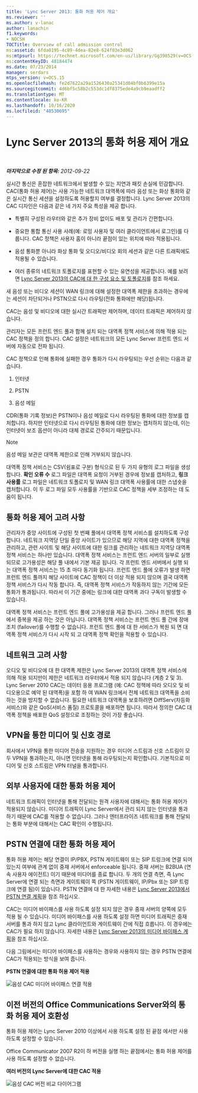 ```yaml
---
title: 'Lync Server 2013: 통화 허용 제어 개요'
ms.reviewer: ''
ms.author: v-lanac
author: lanachin
f1.keywords:
- NOCSH
TOCTitle: Overview of call admission control
ms:assetid: 6fda0195-4c89-4dea-82e8-624f03e3d062
ms:mtpsurl: https://technet.microsoft.com/en-us/library/Gg398529(v=OCS.15)
ms:contentKeyID: 48184474
ms.date: 07/23/2014
manager: serdars
mtps_version: v=OCS.15
ms.openlocfilehash: fe2d7622a29a1526430a25341d04bf0b6399e15a
ms.sourcegitcommit: 4d6bf5c58b2c553dc1df8375ede4a9cb9eaadff2
ms.translationtype: MT
ms.contentlocale: ko-KR
ms.lasthandoff: 10/16/2020
ms.locfileid: "48530695"
---
```

# <a name="overview-of-call-admission-control-in-lync-server-2013"></a>Lync Server 2013의 통화 허용 제어 개요

<div data-xmlns="http://www.w3.org/1999/xhtml">

<div class="topic" data-xmlns="http://www.w3.org/1999/xhtml" data-msxsl="urn:schemas-microsoft-com:xslt" data-cs="https://msdn.microsoft.com/">

<div data-asp="https://msdn2.microsoft.com/asp">



</div>

<div id="mainSection">

<div id="mainBody">

<span> </span>

_**마지막으로 수정 된 항목:** 2012-09-22_

실시간 통신은 혼잡한 네트워크에서 발생할 수 있는 지연과 패킷 손실에 민감합니다. CAC(통화 허용 제어)는 사용 가능한 네트워크 대역폭에 따라 음성 또는 화상 통화와 같은 실시간 통신 세션을 설정하도록 허용할지 여부를 결정합니다. Lync Server 2013의 CAC 디자인은 다음과 같은 네 가지 주요 특성을 제공 합니다.

  - 특별히 구성된 라우터와 같은 추가 장비 없이도 배포 및 관리가 간편합니다.

  - 중요한 통합 통신 사용 사례(예: 로밍 사용자 및 여러 클라이언트에서 로그인)를 다룹니다. CAC 정책은 사용자 홈이 아니라 끝점이 있는 위치에 따라 적용됩니다.

  - 음성 통화뿐 아니라 화상 통화 및 오디오/비디오 회의 세션과 같은 다른 트래픽에도 적용될 수 있습니다.

  - 여러 종류의 네트워크 토폴로지를 표현할 수 있는 유연성을 제공합니다. 예를 보려면 [Lync Server 2013의 CAC에 대 한 구성 요소 및 토폴로지](lync-server-2013-components-and-topologies-for-cac.md)를 참조 하세요.

새 음성 또는 비디오 세션이 WAN 링크에 대해 설정한 대역폭 제한을 초과하는 경우에는 세션이 차단되거나 PSTN으로 다시 라우팅(전화 통화에만 해당)됩니다.

CAC는 음성 및 비디오에 대한 실시간 트래픽만 제어하며, 데이터 트래픽은 제어하지 않습니다.

관리자는 모든 프런트 엔드 풀과 함께 설치 되는 대역폭 정책 서비스에 의해 적용 되는 CAC 정책을 정의 합니다. CAC 설정은 네트워크의 모든 Lync Server 프런트 엔드 서버에 자동으로 전파 됩니다.

CAC 정책으로 인해 통화에 실패한 경우 통화가 다시 라우팅되는 우선 순위는 다음과 같습니다.

1.  인터넷

2.  PSTN

3.  음성 메일

CDR(통화 기록 정보)은 PSTN이나 음성 메일로 다시 라우팅된 통화에 대한 정보를 캡처합니다. 하지만 인터넷으로 다시 라우팅된 통화에 대한 정보는 캡처하지 않는데, 이는 인터넷이 보조 옵션이 아니라 대체 경로로 간주되기 때문입니다.

<div>


> [!NOTE]  
> 음성 메일 보관은 대역폭 제한으로 인해 거부되지 않습니다.



</div>

대역폭 정책 서비스는 CSV(쉼표로 구분) 형식으로 된 두 가지 유형의 로그 파일을 생성합니다. **확인 오류 수** 로그 파일은 대역폭 요청이 거부된 경우에 정보를 캡처하고, **링크 사용률** 로그 파일은 네트워크 토폴로지 및 WAN 링크 대역폭 사용률에 대한 스냅숏을 캡처합니다. 이 두 로그 파일 모두 사용률을 기반으로 CAC 정책을 세부 조정하는 데 도움이 됩니다.

<div>

## <a name="call-admission-control-considerations"></a>통화 허용 제어 고려 사항

관리자가 중앙 사이트에 구성된 첫 번째 풀에서 대역폭 정책 서비스를 설치하도록 구성합니다. 네트워크 지역당 단일 중앙 사이트가 있으므로 해당 지역에 대한 대역폭 정책을 관리하고, 관련 사이트 및 해당 사이트에 대한 링크를 관리하는 네트워크 지역당 대역폭 정책 서비스는 하나만 있습니다. 대역폭 정책 서비스는 프런트 엔드 서버의 일부로 실행 되므로 고가용성은 해당 풀 내에서 기본 제공 됩니다. 각 프런트 엔드 서버에서 실행 되는 대역폭 정책 서비스는 15 초 마다 동기화 됩니다. 프런트 엔드 풀에 오류가 발생 하면 프런트 엔드 풀까지 해당 사이트에 CAC 정책이 더 이상 적용 되지 않으며 결국 대역폭 정책 서비스가 다시 작동 합니다. 즉, 대역폭 정책 서비스가 작동하지 않는 기간에 모든 통화가 통과됩니다. 따라서 이 기간 중에는 링크에 대한 대역폭 과다 구독이 발생할 수 있습니다.

대역폭 정책 서비스는 프런트 엔드 풀에 고가용성을 제공 합니다. 그러나 프런트 엔드 풀에서 중복을 제공 하는 것은 아닙니다. 대역폭 정책 서비스는 프런트 엔드 풀 간에 장애 조치 (failover)를 수행할 수 없습니다. 프런트 엔드 풀에 대 한 서비스가 복원 되 면 대역폭 정책 서비스가 다시 시작 되 고 대역폭 정책 확인을 적용할 수 있습니다.

<div>

## <a name="network-considerations"></a>네트워크 고려 사항

오디오 및 비디오에 대 한 대역폭 제한은 Lync Server 2013의 대역폭 정책 서비스에 의해 적용 되지만이 제한은 네트워크 라우터에서 적용 되지 않습니다 (계층 2 및 3). Lync Server 2010 CAC는 데이터 응용 프로그램 (예: CAC 정책에 따라 오디오 및 비디오용으로 예약 된 대역폭)을 포함 하 여 WAN 링크에서 전체 네트워크 대역폭을 소비 하는 것을 방지할 수 없습니다. 필요한 네트워크 대역폭을 보호하려면 DiffServ(차등화 서비스)와 같은 QoS(서비스 품질) 프로토콜을 배포하면 됩니다. 따라서 정의한 CAC 대역폭 정책을 배포한 QoS 설정으로 조정하는 것이 가장 좋습니다.

</div>

<div>

## <a name="media-and-signaling-paths-over-vpn"></a>VPN을 통한 미디어 및 신호 경로

회사에서 VPN을 통한 미디어 전송을 지원하는 경우 미디어 스트림과 신호 스트림이 모두 VPN을 통과하는지, 아니면 인터넷을 통해 라우팅되는지 확인합니다. 기본적으로 미디어 및 신호 스트림은 VPN 터널을 통과합니다.

</div>

<div>

## <a name="call-admission-control-of-outside-users"></a>외부 사용자에 대한 통화 허용 제어

네트워크 트래픽이 인터넷을 통해 전달되는 원격 사용자에 대해서는 통화 허용 제어가 적용되지 않습니다. 미디어 트래픽이 Lync Server에서 관리 되지 않는 인터넷을 통과 하기 때문에 CAC를 적용할 수 없습니다. 그러나 엔터프라이즈 네트워크를 통해 전달되는 통화 부분에 대해서는 CAC 확인이 수행됩니다.

</div>

<div>

## <a name="call-admission-control-of-pstn-connections"></a>PSTN 연결에 대한 통화 허용 제어

통화 허용 제어는 해당 연결이 IP/PBX, PSTN 게이트웨이 또는 SIP 트렁크에 연결 되어 있는지 여부에 관계 없이 중재 서버에서 enforceable 됩니다. 중재 서버는 B2BUA (연속 사용자 에이전트) 이기 때문에 미디어를 종료 합니다. 두 개의 연결 측면, 즉 Lync Server에 연결 되는 측면과 게이트웨이 쪽 (PSTN 게이트웨이, IP/Pbx 또는 SIP 트렁크에 연결 됨)이 있습니다. PSTN 연결에 대 한 자세한 내용은 [Lync Server 2013에서 PSTN 연결 계획](lync-server-2013-planning-for-pstn-connectivity.md)을 참조 하십시오.

CAC는 미디어 바이패스를 사용 하도록 설정 되지 않은 경우 중재 서버의 양쪽에 모두 적용 될 수 있습니다. 미디어 바이패스를 사용 하도록 설정 하면 미디어 트래픽은 중재 서버를 통과 하지 않고 Lync 클라이언트와 게이트웨이 간에 직접 흐릅니다. 이 경우에는 CAC가 필요 하지 않습니다. 자세한 내용은 [Lync Server 2013의 미디어 바이패스 계획](lync-server-2013-planning-for-media-bypass.md)을 참조 하십시오.

다음 그림에서는 미디어 바이패스를 사용하는 경우와 사용하지 않는 경우 PSTN 연결에 CAC가 적용되는 방식을 보여 줍니다.

**PSTN 연결에 대한 통화 허용 제어 적용**

![음성 CAC 미디어 바이패스 연결 적용](images/Gg398703.4d66d529-0912-4de1-abec-266f54272eb3(OCS.15).jpg "음성 CAC 미디어 바이패스 연결 적용")

</div>

<div>

## <a name="compatibility-of-call-admission-control-with-earlier-versions-of-office-communications-server"></a>이전 버전의 Office Communications Server와의 통화 허용 제어 호환성

통화 허용 제어는 Lync Server 2010 이상에서 사용 하도록 설정 된 끝점 에서만 사용 하도록 설정할 수 있습니다.

Office Communicator 2007 R2이 하 버전을 실행 하는 끝점에서는 통화 허용 제어를 사용 하도록 설정할 수 없습니다.

**여러 버전의 Lync Server에 대한 CAC 적용**

![음성 CAC 버전 비교 다이어그램](images/Gg398529.fdbfee7e-15fc-445b-949d-8d61e61ac350(OCS.15).jpg "음성 CAC 버전 비교 다이어그램")

</div>

</div>

</div>

<span> </span>

</div>

</div>

</div>

